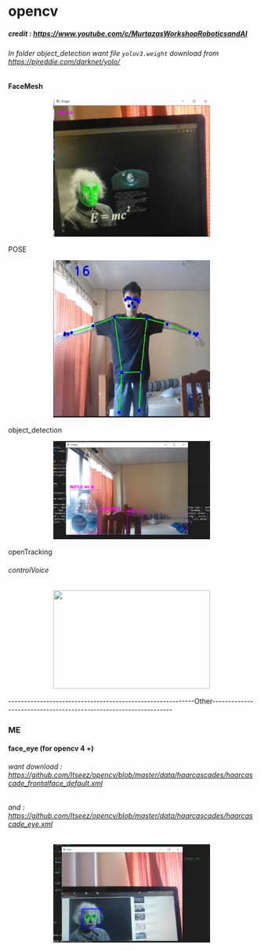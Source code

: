 # opencv
##### credit : https://www.youtube.com/c/MurtazasWorkshopRoboticsandAI
###### In folder object_detection want file `yolov3.weight` download from https://pjreddie.com/darknet/yolo/
#### FaceMesh
<p align="center">
<img src="img/Face%20M.png" width="320" height="280">
</p>
POSE
<p align="center">
<img src="img/POSE.PNG" width="320" height="320">
</p>
object_detection
<p align="center">
<img src="img/object.png" width="320" height="200">
</p>
openTracking

###### controlVoice
<p align="center">
<img src="img/Voice.gif" width="320" height="200">
</p>
-----------------------------------------------------------Other-----------------------------------------------------------------

### ME
#### face_eye (for opencv 4 +)
###### want download : https://github.com/Itseez/opencv/blob/master/data/haarcascades/haarcascade_frontalface_default.xml
######       and     : https://github.com/Itseez/opencv/blob/master/data/haarcascades/haarcascade_eye.xml
<p align="center">
<img src="img/face_eye.png" width="320" height="200">
</p>

